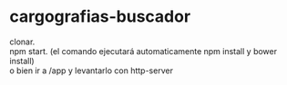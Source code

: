 # cargografias-buscador

clonar.<br />
npm start. (el comando ejecutará automaticamente npm install y bower install)
<br />
o bien ir a /app y levantarlo con http-server
